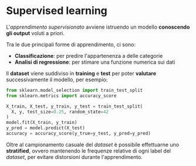 # Supervised learning

L'_apprendimento supervisionato_ avviene istruendo un modello **conoscendo gli output** voluti a priori.

Tra le due principali forme di apprendimento, ci sono:
- **Classificazione**: per predire l'appartenenza a delle categorie
- **Analisi di regressione**: per stimare una funzione numerica sui dati

Il **dataset** viene suddiviso in **training** e **test** per poter **valutare** successivamente il modello, per esempio:
```python
from sklearn.model_selection import train_test_split
from sklearn.metrics import accuracy_score

X_train, X_test, y_train, y_test = train_test_split(
  X, y, test_size=0.25, random_state=42
)
model.fit(X_train, y_train)
y_pred = model.predict(X_test)
accuracy = accuracy_score(y_true=y_test, y_pred=y_pred)
```

Oltre al campionamento casuale del _dataset_ è possibile effettuarne uno **stratified**, ovvero mantenendo le frequenze relative di ogni label del _dataset_, per evitare distorsioni durante l'apprendimento.
